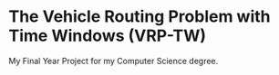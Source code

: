 # The Vehicle Routing Problem with Time Windows (VRP-TW)

My Final Year Project for my Computer Science degree.
